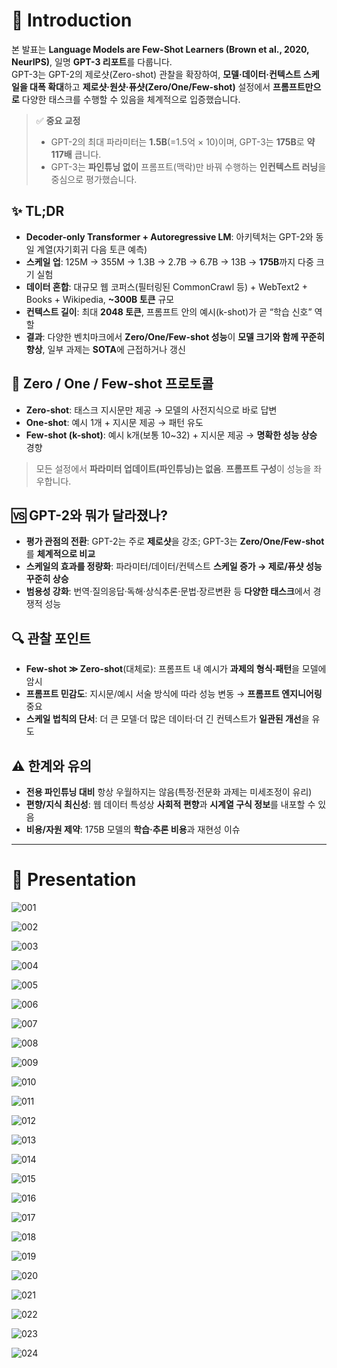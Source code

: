 # 👋 Introduction

본 발표는 **Language Models are Few-Shot Learners (Brown et al., 2020, NeurIPS)**, 일명 **GPT-3 리포트**를 다룹니다.  
GPT-3는 GPT-2의 제로샷(Zero-shot) 관찰을 확장하여, **모델·데이터·컨텍스트 스케일을 대폭 확대**하고 **제로샷·원샷·퓨샷(Zero/One/Few-shot)** 설정에서 **프롬프트만으로** 다양한 태스크를 수행할 수 있음을 체계적으로 입증했습니다.

> ✅ **중요 교정**  
> - GPT-2의 최대 파라미터는 **1.5B**(=1.5억 × 10)이며, GPT-3는 **175B**로 **약 117배** 큽니다.  
> - GPT-3는 **파인튜닝 없이** 프롬프트(맥락)만 바꿔 수행하는 **인컨텍스트 러닝**을 중심으로 평가했습니다.

## ✨ TL;DR
- **Decoder-only Transformer + Autoregressive LM**: 아키텍처는 GPT-2와 동일 계열(자기회귀 다음 토큰 예측)  
- **스케일 업**: 125M → 355M → 1.3B → 2.7B → 6.7B → 13B → **175B**까지 다중 크기 실험  
- **데이터 혼합**: 대규모 웹 코퍼스(필터링된 CommonCrawl 등) + WebText2 + Books + Wikipedia, **~300B 토큰** 규모  
- **컨텍스트 길이**: 최대 **2048 토큰**, 프롬프트 안의 예시(k-shot)가 곧 “학습 신호” 역할  
- **결과**: 다양한 벤치마크에서 **Zero/One/Few-shot 성능**이 **모델 크기와 함께 꾸준히 향상**, 일부 과제는 **SOTA**에 근접하거나 갱신

## 🧪 Zero / One / Few-shot 프로토콜
- **Zero-shot**: 태스크 지시문만 제공 → 모델의 사전지식으로 바로 답변  
- **One-shot**: 예시 1개 + 지시문 제공 → 패턴 유도  
- **Few-shot (k-shot)**: 예시 k개(보통 10~32) + 지시문 제공 → **명확한 성능 상승** 경향  
> 모든 설정에서 **파라미터 업데이트(파인튜닝)는 없음**. **프롬프트 구성**이 성능을 좌우합니다.

## 🆚 GPT-2와 뭐가 달라졌나?
- **평가 관점의 전환**: GPT-2는 주로 **제로샷**을 강조; GPT-3는 **Zero/One/Few-shot**를 **체계적으로 비교**  
- **스케일의 효과를 정량화**: 파라미터/데이터/컨텍스트 **스케일 증가 → 제로/퓨샷 성능 꾸준히 상승**  
- **범용성 강화**: 번역·질의응답·독해·상식추론·문법·장르변환 등 **다양한 태스크**에서 경쟁적 성능

## 🔍 관찰 포인트
- **Few-shot ≫ Zero-shot**(대체로): 프롬프트 내 예시가 **과제의 형식·패턴**을 모델에 암시  
- **프롬프트 민감도**: 지시문/예시 서술 방식에 따라 성능 변동 → **프롬프트 엔지니어링** 중요  
- **스케일 법칙의 단서**: 더 큰 모델·더 많은 데이터·더 긴 컨텍스트가 **일관된 개선**을 유도

## ⚠️ 한계와 유의
- **전용 파인튜닝 대비** 항상 우월하지는 않음(특정·전문화 과제는 미세조정이 유리)  
- **편향/지식 최신성**: 웹 데이터 특성상 **사회적 편향**과 **시계열 구식 정보**를 내포할 수 있음  
- **비용/자원 제약**: 175B 모델의 **학습·추론 비용**과 재현성 이슈

---

# 🚀 Presentation

![001](https://github.com/user-attachments/assets/d9d9ea4c-b14f-4b7f-8bdd-f287353af33d)

![002](https://github.com/user-attachments/assets/5b715f6d-24de-496f-8193-d93aac871013)

![003](https://github.com/user-attachments/assets/f76c6bb4-de71-463f-838a-4a86342aa2a1)

![004](https://github.com/user-attachments/assets/61846b59-0eb1-4ac2-9a05-740d5884216c)

![005](https://github.com/user-attachments/assets/1303640c-4c03-447e-a148-9aea94a58195)

![006](https://github.com/user-attachments/assets/7d726b1e-4988-4b5f-8199-534ae7ed1400)

![007](https://github.com/user-attachments/assets/904190a5-d484-47aa-8597-365ab7c5548a)

![008](https://github.com/user-attachments/assets/009eb3ba-75ac-4414-aa1a-305aaffa5f6c)

![009](https://github.com/user-attachments/assets/cb5139c2-8c63-4877-903b-e84545c609fb)

![010](https://github.com/user-attachments/assets/855828a2-8266-404a-b9c2-a97aa506fd59)

![011](https://github.com/user-attachments/assets/708f3dca-9635-4942-af83-49c02618d830)

![012](https://github.com/user-attachments/assets/c9dae16a-1533-49e1-b539-ca0fa45d001a)

![013](https://github.com/user-attachments/assets/0d5eedff-257f-4c31-aee3-dc580f0c696c)

![014](https://github.com/user-attachments/assets/63edff8b-f0db-4e57-94ed-71746c480be4)

![015](https://github.com/user-attachments/assets/2af2ea3f-f684-4dd2-8924-a5c81724240d)

![016](https://github.com/user-attachments/assets/2e13bbfd-82cb-4f0c-b461-b54d9e150cf6)

![017](https://github.com/user-attachments/assets/81a886c3-9b88-401b-9e75-a6a7d0f74338)

![018](https://github.com/user-attachments/assets/6a378937-f9ab-4e2f-9a86-f1bc65780659)

![019](https://github.com/user-attachments/assets/f0ced82e-5176-421a-8b23-0343dce22872)

![020](https://github.com/user-attachments/assets/94d427be-7bab-429f-b753-285d78b12c06)

![021](https://github.com/user-attachments/assets/d81966a7-1423-4745-8f10-f34caf9681c9)

![022](https://github.com/user-attachments/assets/7b44ad3d-6b55-449a-905d-3e64c21a23f7)

![023](https://github.com/user-attachments/assets/25d0ab77-ed92-4cc0-8588-d5bd56b072fa)

![024](https://github.com/user-attachments/assets/b5f1c89d-4b99-4b64-927d-c5e9f4c2dc12)




